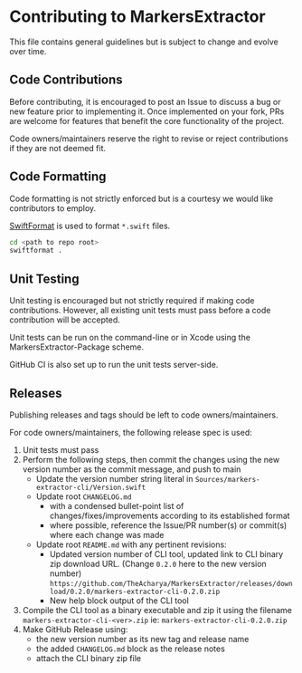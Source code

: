 # Contributing to MarkersExtractor

This file contains general guidelines but is subject to change and evolve over time.

## Code Contributions

Before contributing, it is encouraged to post an Issue to discuss a bug or new feature prior to implementing it. Once implemented on your fork, PRs are welcome for features that benefit the core functionality of the project.

Code owners/maintainers reserve the right to revise or reject contributions if they are not deemed fit.

## Code Formatting

Code formatting is not strictly enforced but is a courtesy we would like contributors to employ.

[SwiftFormat](https://github.com/nicklockwood/SwiftFormat) is used to format `*.swift` files.

```bash
cd <path to repo root>
swiftformat .
```

## Unit Testing

Unit testing is encouraged but not strictly required if making code contributions. However, all existing unit tests must pass before a code contribution will be accepted.

Unit tests can be run on the command-line or in Xcode using the MarkersExtractor-Package scheme.

GitHub CI is also set up to run the unit tests server-side.

## Releases

Publishing releases and tags should be left to code owners/maintainers.

For code owners/maintainers, the following release spec is used:

1. Unit tests must pass
2. Perform the following steps, then commit the changes using the new version number as the commit message, and push to main
   - Update the version number string literal in `Sources/markers-extractor-cli/Version.swift`
   - Update root `CHANGELOG.md`
     - with a condensed bullet-point list of changes/fixes/improvements according to its established format
     - where possible, reference the Issue/PR number(s) or commit(s) where each change was made
   - Update root `README.md` with any pertinent revisions:
     - Updated version number of CLI tool, updated link to CLI binary zip download URL.
       (Change `0.2.0` here to the new version number)
       `https://github.com/TheAcharya/MarkersExtractor/releases/download/0.2.0/markers-extractor-cli-0.2.0.zip`
     - New help block output of the CLI tool
3. Compile the CLI tool as a binary executable and zip it using the filename `markers-extractor-cli-<ver>.zip`
   ie: `markers-extractor-cli-0.2.0.zip`
4. Make GitHub Release using:
   - the new version number as its new tag and release name
   - the added `CHANGELOG.md` block as the release notes
   - attach the CLI binary zip file
